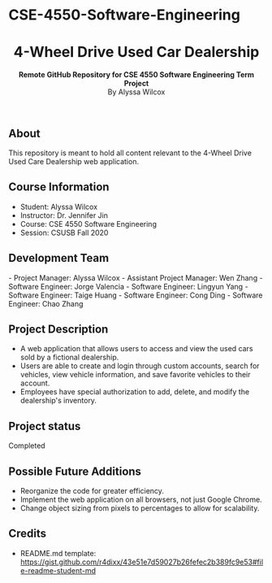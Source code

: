 # CSE-4550-Software-Engineering
<h1 align="center">4-Wheel Drive Used Car Dealership</h1>
<p align="center"><strong>Remote GitHub Repository for CSE 4550 Software Engineering Term Project</strong>
<br>By Alyssa Wilcox</p>
<br/>
<h2>About</h2>
This repository is meant to hold all content relevant to the 4-Wheel Drive Used Care Dealership web application.

<h2>Course Information</h2>

- Student: Alyssa Wilcox
- Instructor: Dr. Jennifer Jin
- Course: CSE 4550 Software Engineering
- Session: CSUSB Fall 2020

<h2>Development Team</h2>
- Project Manager: Alyssa Wilcox
- Assistant Project Manager: Wen Zhang
- Software Engineer: Jorge Valencia
- Software Engineer: Lingyun Yang
- Software Engineer: Taige Huang
- Software Engineer: Cong Ding
- Software Engineer: Chao Zhang

<h2>Project Description</h2>

- A web application that allows users to access and view the used cars sold by a fictional dealership.
- Users are able to create and login through custom accounts, search for vehicles, view vehicle information, and save favorite vehicles to their account.
- Employees have special authorization to add, delete, and modify the dealership's inventory.

<h2>Project status</h2>
Completed

<h2>Possible Future Additions</h2>

- Reorganize the code for greater efficiency.
- Implement the web application on all browsers, not just Google Chrome.
- Change object sizing from pixels to percentages to allow for scalability.

<h2>Credits</h2>

- README.md template: https://gist.github.com/r4dixx/43e51e7d59027b26fefec2b389fc9e53#file-readme-student-md

